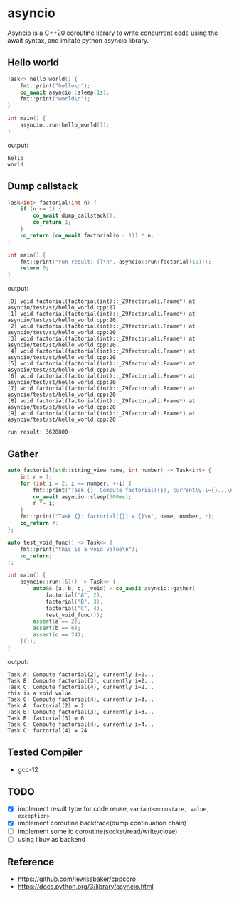 # asyncio
Asyncio is a C++20 coroutine library to write concurrent code using the await syntax, and imitate python asyncio library.

## Hello world
```cpp
Task<> hello_world() {
    fmt::print("hello\n");
    co_await asyncio::sleep(1s);
    fmt::print("world\n");
}

int main() {
    asyncio::run(hello_world());
}
```
output:
```shell
hello
world
```

## Dump callstack
```cpp
Task<int> factorial(int n) {
    if (n <= 1) {
        co_await dump_callstack();
        co_return 1;
    }
    co_return (co_await factorial(n - 1)) * n;
}

int main() {
    fmt::print("run result: {}\n", asyncio::run(factorial(10)));
    return 0;
}
```
output:
```shell
[0] void factorial(factorial(int)::_Z9factoriali.Frame*) at asyncio/test/st/hello_world.cpp:17
[1] void factorial(factorial(int)::_Z9factoriali.Frame*) at asyncio/test/st/hello_world.cpp:20
[2] void factorial(factorial(int)::_Z9factoriali.Frame*) at asyncio/test/st/hello_world.cpp:20
[3] void factorial(factorial(int)::_Z9factoriali.Frame*) at asyncio/test/st/hello_world.cpp:20
[4] void factorial(factorial(int)::_Z9factoriali.Frame*) at asyncio/test/st/hello_world.cpp:20
[5] void factorial(factorial(int)::_Z9factoriali.Frame*) at asyncio/test/st/hello_world.cpp:20
[6] void factorial(factorial(int)::_Z9factoriali.Frame*) at asyncio/test/st/hello_world.cpp:20
[7] void factorial(factorial(int)::_Z9factoriali.Frame*) at asyncio/test/st/hello_world.cpp:20
[8] void factorial(factorial(int)::_Z9factoriali.Frame*) at asyncio/test/st/hello_world.cpp:20
[9] void factorial(factorial(int)::_Z9factoriali.Frame*) at asyncio/test/st/hello_world.cpp:20

run result: 3628800
```

## Gather
```cpp
auto factorial(std::string_view name, int number) -> Task<int> {
    int r = 1;
    for (int i = 2; i <= number; ++i) {
        fmt::print("Task {}: Compute factorial({}), currently i={}...\n", name, number, i);
        co_await asyncio::sleep(500ms);
        r *= i;
    }
    fmt::print("Task {}: factorial({}) = {}\n", name, number, r);
    co_return r;
};

auto test_void_func() -> Task<> {
    fmt::print("this is a void value\n");
    co_return;
};

int main() {
    asyncio::run([&]() -> Task<> {
        auto&& [a, b, c, _void] = co_await asyncio::gather(
            factorial("A", 2),
            factorial("B", 3),
            factorial("C", 4),
            test_void_func());
        assert(a == 2);
        assert(b == 6);
        assert(c == 24);
    }());
}
```

output:
```shell
Task A: Compute factorial(2), currently i=2...
Task B: Compute factorial(3), currently i=2...
Task C: Compute factorial(4), currently i=2...
this is a void value
Task C: Compute factorial(4), currently i=3...
Task A: factorial(2) = 2
Task B: Compute factorial(3), currently i=3...
Task B: factorial(3) = 6
Task C: Compute factorial(4), currently i=4...
Task C: factorial(4) = 24
```

## Tested Compiler
- gcc-12

## TODO
- [x] implement result type for code reuse, `variant<monostate, value, exception>`
- [x] implement coroutine backtrace(dump continuation chain)
- [ ] implement some io coroutine(socket/read/write/close)
- [ ] using libuv as backend

## Reference
- https://github.com/lewissbaker/cppcoro
- https://docs.python.org/3/library/asyncio.html
